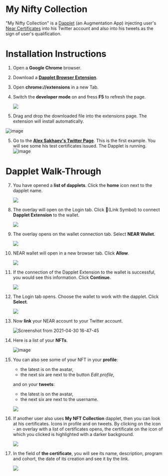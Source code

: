 # My Nifty Collection

"My Nifty Collection" is a [Dapplet](https://dapplets.org) (an Augmentation App) injecting user's [Near Certificates](https://learnnear.club/near-certified-developer-program-ncd/) into his Twitter account and also into his tweets as the sign of user's qualification.

# Installation Instructions

1. Open a **Google Chrome** browser.

2. Download a [**Dapplet Browser Extension**](https://github.com/dapplets/dapplet-extension/releases/download/v0.28.0/dapplet-extension.zip?config=https://arweave.net/EWMvYRd7JSpJkzS8NvwQkH9eYYodxQWpa2gyLPWZ9K4).

3. Open **chrome://extensions** in a new Tab.
4. Switch the **developer mode** on and fress **F5** to refresh the page.

   ![](https://i.imgur.com/o7jpeBh.png)

5. Drag and drop the downloaded file into the extensions page. The extension will install automatically.

![image](https://user-images.githubusercontent.com/4574735/116723345-141ec600-a9e8-11eb-915d-09b201b66f4c.png)

5. Go to the **[Alex Sakhaev's Twitter Page](https://twitter.com/alsakhaev)**.
   This is the first example. You will see some his test certificates issued.
   The Dapplet is running.
   ![image](https://user-images.githubusercontent.com/4574735/116724284-22b9ad00-a9e9-11eb-9e7b-12e5bcf62dbc.png)

# Dapplet Walk-Through

7. You have opened a **list of dapplets**. Click the **home** icon next to the dapplet name.

   ![](https://i.imgur.com/fPkQyYq.png)

8. The overlay will open on the Login tab. Click 🔗(Link Symbol) to connect **Dapplet Extension** to the wallet.

   ![](https://i.imgur.com/ZVn9Shv.png)

9. The overlay opens on the wallet connection tab. Select **NEAR Wallet**.

   ![](https://i.imgur.com/4AddaCF.png)

10. NEAR wallet will open in a new browser tab. Click **Allow**.

    ![](https://i.imgur.com/K4n0qw0.png)

11. If the connection of the Dapplet Extension to the wallet is successful, you would see this information. Сlick **Continue**.

    ![](https://i.imgur.com/0NRSIOA.png)

12. The Login tab opens. Choose the wallet to work with the dapplet. Click **Select**.

    ![](https://i.imgur.com/bwiRkTu.png)

13. Now **link** your NEAR account to your Twitter account.

    ![Screenshot from 2021-04-30 16-47-45](https://user-images.githubusercontent.com/43613968/116704429-0bbc9000-a9d4-11eb-9508-377a626d33d1.png)

14. Here is a list of your **NFTs**.

    ![image](https://user-images.githubusercontent.com/43613968/116704872-92716d00-a9d4-11eb-9f18-b69ac9714561.png)

15. You can also see some of your NFT in your **profile**:

    - the latest is on the avatar,
    - the next six are next to the button _Edit profile_,

    and on your **tweets**:

    - the latest is on the avatar,
    - the next six are next to the username.

    ![](https://i.imgur.com/z5y5ESo.png)

16. If another user also uses **My NFT Collection** dapplet, then you can look at his certificates. Icons in profile and on tweets. By clicking on the icon - an overlay with a list of certificates opens, the certificate on the icon of which you clicked is highlighted with a darker background.

    ![](https://i.imgur.com/u6kOavf.png)

17. In the field of **the certificate**, you will see its name, description, program and cohort, the date of its creation and see it by the link.

    ![](https://i.imgur.com/AFxKizJ.png)
